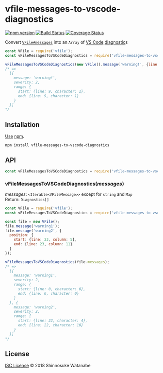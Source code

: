 # vfile-messages-to-vscode-diagnostics

[![npm version](https://img.shields.io/npm/v/vfile-messages-to-vscode-diagnostics.svg)](https://www.npmjs.com/package/vfile-messages-to-vscode-diagnostics)
[![Build Status](https://travis-ci.org/shinnn/vfile-messages-to-vscode-diagnostics.svg?branch=master)](https://travis-ci.org/shinnn/vfile-messages-to-vscode-diagnostics)
[![Coverage Status](https://img.shields.io/coveralls/shinnn/vfile-messages-to-vscode-diagnostics.svg)](https://coveralls.io/github/shinnn/vfile-messages-to-vscode-diagnostics)

Convert [`VFile#messages`](https://github.com/vfile/vfile#vfilemessages) into an `Array` of [VS Code](https://code.visualstudio.com/) [diagnostic](https://github.com/Microsoft/vscode-languageserver-node/blob/release/types/3.13.0/types/src/main.ts#L452)s

```javascript
const VFile = require('vfile');
const vFileMessagesToVSCodeDiagnostics = require('vfile-messages-to-vscode-diagnostics');

vFileMessagesToVSCodeDiagnostics(new VFile().message('warning!', {line: 10, column: 2}));
/* =>
  [{
    message: 'warning!',
    severity: 2,
    range: {
      start: {line: 9, character: 1},
      end: {line: 9, character: 1}
    }
  }]
*/
```

## Installation

[Use](https://docs.npmjs.com/cli/install) [npm](https://docs.npmjs.com/getting-started/what-is-npm).

```
npm install vfile-messages-to-vscode-diagnostics
```

## API

```javascript
const vFileMessagesToVSCodeDiagnostics = require('vfile-messages-to-vscode-diagnostics');
```

### vFileMessagesToVSCodeDiagnostics(*messages*)

*messages*: `<Iterable<VFileMessage>>` except for `string` and `Map`  
Return: `Diagnostics[]`

```javascript
const VFile = require('vfile');
const vFileMessagesToVSCodeDiagnostics = require('vfile-messages-to-vscode-diagnostics');

const file = new VFile();
file.message('warning1');
file.message('warning2', {
  position: {
    start: {line: 23, column: 5},
    end: {line: 23, column: 11}
  }
});

vFileMessagesToVSCodeDiagnostics(file.messages);
/* =>
  [{
    message: 'warning1',
    severity: 2,
    range: {
      start: {line: 0, character: 0},
      end: {line: 0, character: 0}
    }
  }, {
    message: 'warning2',
    severity: 2,
    range: {
      start: {line: 22, character: 4},
      end: {line: 22, character: 10}
    }
  }]
*/
```

## License

[ISC License](./LICENSE) © 2018 Shinnosuke Watanabe
